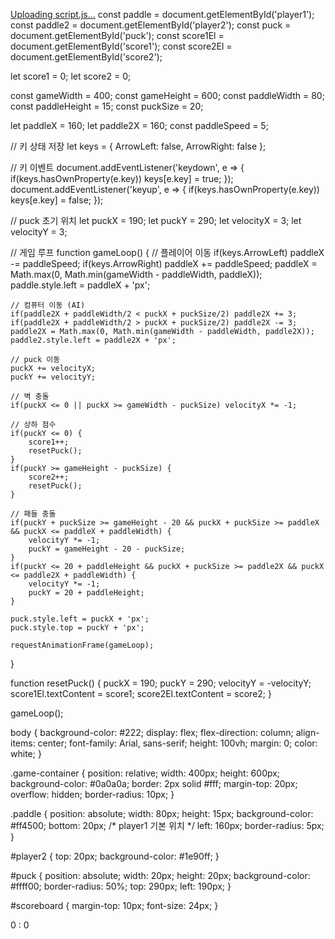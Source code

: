 [Uploading script.js…]()
const paddle = document.getElementById('player1');
const paddle2 = document.getElementById('player2');
const puck = document.getElementById('puck');
const score1El = document.getElementById('score1');
const score2El = document.getElementById('score2');

let score1 = 0;
let score2 = 0;

const gameWidth = 400;
const gameHeight = 600;
const paddleWidth = 80;
const paddleHeight = 15;
const puckSize = 20;

let paddleX = 160;
let paddle2X = 160;
const paddleSpeed = 5;

// 키 상태 저장
let keys = {
    ArrowLeft: false,
    ArrowRight: false
};

// 키 이벤트
document.addEventListener('keydown', e => {
    if(keys.hasOwnProperty(e.key)) keys[e.key] = true;
});
document.addEventListener('keyup', e => {
    if(keys.hasOwnProperty(e.key)) keys[e.key] = false;
});

// puck 초기 위치
let puckX = 190;
let puckY = 290;
let velocityX = 3;
let velocityY = 3;

// 게임 루프
function gameLoop() {
    // 플레이어 이동
    if(keys.ArrowLeft) paddleX -= paddleSpeed;
    if(keys.ArrowRight) paddleX += paddleSpeed;
    paddleX = Math.max(0, Math.min(gameWidth - paddleWidth, paddleX));
    paddle.style.left = paddleX + 'px';

    // 컴퓨터 이동 (AI)
    if(paddle2X + paddleWidth/2 < puckX + puckSize/2) paddle2X += 3;
    if(paddle2X + paddleWidth/2 > puckX + puckSize/2) paddle2X -= 3;
    paddle2X = Math.max(0, Math.min(gameWidth - paddleWidth, paddle2X));
    paddle2.style.left = paddle2X + 'px';

    // puck 이동
    puckX += velocityX;
    puckY += velocityY;

    // 벽 충돌
    if(puckX <= 0 || puckX >= gameWidth - puckSize) velocityX *= -1;

    // 상하 점수
    if(puckY <= 0) {
        score1++;
        resetPuck();
    }
    if(puckY >= gameHeight - puckSize) {
        score2++;
        resetPuck();
    }

    // 패들 충돌
    if(puckY + puckSize >= gameHeight - 20 && puckX + puckSize >= paddleX && puckX <= paddleX + paddleWidth) {
        velocityY *= -1;
        puckY = gameHeight - 20 - puckSize;
    }
    if(puckY <= 20 + paddleHeight && puckX + puckSize >= paddle2X && puckX <= paddle2X + paddleWidth) {
        velocityY *= -1;
        puckY = 20 + paddleHeight;
    }

    puck.style.left = puckX + 'px';
    puck.style.top = puckY + 'px';

    requestAnimationFrame(gameLoop);
}

function resetPuck() {
    puckX = 190;
    puckY = 290;
    velocityY = -velocityY;
    score1El.textContent = score1;
    score2El.textContent = score2;
}

gameLoop();

body {
  background-color: #222;
  display: flex;
  flex-direction: column;
  align-items: center;
  font-family: Arial, sans-serif;
  height: 100vh;
  margin: 0;
  color: white;
}

.game-container {
  position: relative;
  width: 400px;
  height: 600px;
  background-color: #0a0a0a;
  border: 2px solid #fff;
  margin-top: 20px;
  overflow: hidden;
  border-radius: 10px;
}

.paddle {
  position: absolute;
  width: 80px;
  height: 15px;
  background-color: #ff4500;
  bottom: 20px; /* player1 기본 위치 */
  left: 160px;
  border-radius: 5px;
}

#player2 {
  top: 20px;
  background-color: #1e90ff;
}

#puck {
  position: absolute;
  width: 20px;
  height: 20px;
  background-color: #ffff00;
  border-radius: 50%;
  top: 290px;
  left: 190px;
}

#scoreboard {
  margin-top: 10px;
  font-size: 24px;
}

<!DOCTYPE html>
<html lang="ko">
<head>
  <meta charset="UTF-8">
  <meta name="viewport" content="width=device-width, initial-scale=1.0">
  <title>에어하키 게임</title>
  <link rel="stylesheet" href="style.css">
</head>
<body>

<div class="game-container">
  <div id="player1" class="paddle"></div>
  <div id="player2" class="paddle"></div>
  <div id="puck"></div>
  <div id="scoreboard">
    <span id="score1">0</span> : <span id="score2">0</span>
  </div>
</div>

<script src="script.js"></script>
</body>
</html>
